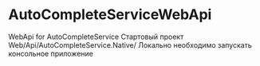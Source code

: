 # AutoCompleteServiceWebApi
WebApi for AutoCompleteService
Стартовый проект Web/Api/AutoCompleteService.Native/
Локально необходимо запускать консольное приложение
